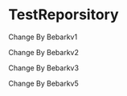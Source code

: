 # TestReporsitory

Change By Bebarkv1

Change By Bebarkv2


Change By Bebarkv3






Change By Bebarkv5
